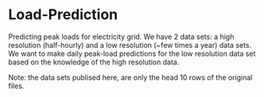 # Load-Prediction
Predicting peak loads for electricity grid. We have 2 data sets: a high resolution (half-hourly) and a low resolution (~few times a year) data sets. We want to make daily peak-load predictions for the low resolution data set based on the knowledge of the high resolution data.

Note: the data sets publised here, are only the head 10 rows of the original files.
